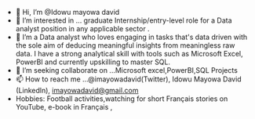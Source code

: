 - 👋 Hi, I’m @Idowu mayowa david
- 👀 I’m interested in ...  graduate Internship/entry-level role for a Data analyst position in  any  applicable sector .
- 🌱 I’m a Data analyst who loves engaging in tasks that's data driven with the sole aim of deducing meaningful insights from meaningless raw data. I have a strong analytical skill with tools such as Microsoft Excel, PowerBI and currently upskilling to master SQL.
- 💞️ I’m seeking  collaborate on ...Microsoft excel,PowerBI,SQL Projects
- 📫 How to reach me ...@imayowadavid(Twitter), Idowu Mayowa David (Linkedln), imayowadavid@gmail.com
- Hobbies: Football activities,watching for short Français stories on YouTube, e-book in Français , 

<!---
Imayowadavid/Imayowadavid is a ✨ special ✨ repository because its `README.md` (this file) appears on your GitHub profile.
You can click the Preview link to take a look at your changes.
--->
